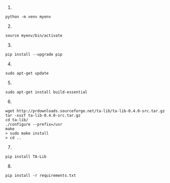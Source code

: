 1.
```
python -m venv myenv
```
2.
```
source myenv/bin/activate
```
3.
```
pip install --upgrade pip
```
4.
```
sudo apt-get update
```
5.
```
sudo apt-get install build-essential
```
6.
```
wget http://prdownloads.sourceforge.net/ta-lib/ta-lib-0.4.0-src.tar.gz
tar -xvzf ta-lib-0.4.0-src.tar.gz
cd ta-lib/
./configure --prefix=/usr
make
> sudo make install
> cd ..
```

7.
```
pip install TA-Lib
```
8.
```
pip install -r requirements.txt
```
